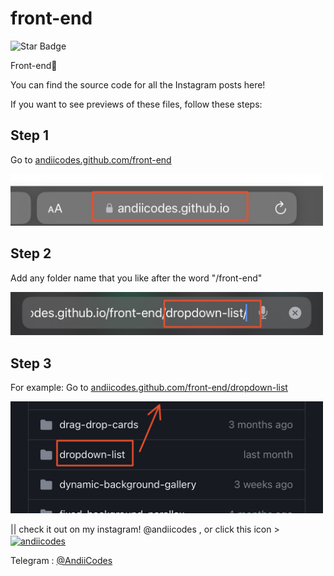 # front-end

![Star Badge](https://img.shields.io/static/v1?label=%F0%9F%8C%9F&message=If%20Useful&style=style=flat&color=BC4E99)

Front-end🚀

You can find the source code for all the Instagram posts here!

If you want to see previews of these files, follow these steps:

## Step 1
Go to <a href="https://andiicodes.github.com/front-end">andiicodes.github.com/front-end</a>
<br>
<div>
  <img src="ignore/1.jpg" width="500" alt="Step 1">
</div>

## Step 2
Add any folder name that you like after the word "/front-end"
<br>
<div>
  <img src="ignore/2.jpg" width="500" alt="Step 2">
</div>

## Step 3
For example:
Go to <a href="https://andiicodes.github.com/front-end/dropdown-list">andiicodes.github.com/front-end/dropdown-list</a>
<br>
<div>
  <img src="ignore/3.jpg" width="500" alt="Step 3">
</div>


|| check it out on my instagram! @andiicodes , or click this icon > <a href="https://instagram.com/andiicodes" target="blank"><img align="center" src="https://raw.githubusercontent.com/rahuldkjain/github-profile-readme-generator/master/src/images/icons/Social/instagram.svg" alt="andiicodes" height="30" width="40" /></a>
</p>
Telegram : <a href="https://t.me/andiicodes" traget="_blank">@AndiiCodes</a>
